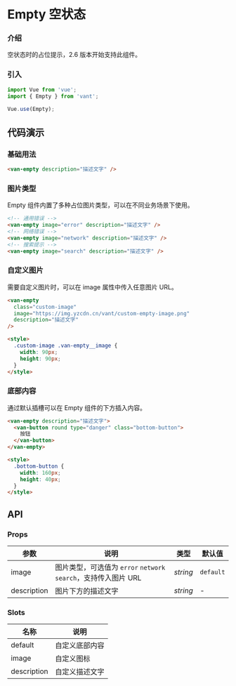 # Empty 空状态

### 介绍

空状态时的占位提示，2.6 版本开始支持此组件。

### 引入

```js
import Vue from 'vue';
import { Empty } from 'vant';

Vue.use(Empty);
```

## 代码演示

### 基础用法

```html
<van-empty description="描述文字" />
```

### 图片类型

Empty 组件内置了多种占位图片类型，可以在不同业务场景下使用。

```html
<!-- 通用错误 -->
<van-empty image="error" description="描述文字" />
<!-- 网络错误 -->
<van-empty image="network" description="描述文字" />
<!-- 搜索提示 -->
<van-empty image="search" description="描述文字" />
```

### 自定义图片

需要自定义图片时，可以在 image 属性中传入任意图片 URL。

```html
<van-empty
  class="custom-image"
  image="https://img.yzcdn.cn/vant/custom-empty-image.png"
  description="描述文字"
/>

<style>
  .custom-image .van-empty__image {
    width: 90px;
    height: 90px;
  }
</style>
```

### 底部内容

通过默认插槽可以在 Empty 组件的下方插入内容。

```html
<van-empty description="描述文字">
  <van-button round type="danger" class="bottom-button">
    按钮
  </van-button>
</van-empty>

<style>
  .bottom-button {
    width: 160px;
    height: 40px;
  }
</style>
```

## API

### Props

| 参数 | 说明 | 类型 | 默认值 |
| --- | --- | --- | --- |
| image | 图片类型，可选值为 `error` `network` `search`，支持传入图片 URL | _string_ | `default` |
| description | 图片下方的描述文字 | _string_ | - |

### Slots

| 名称        | 说明           |
| ----------- | -------------- |
| default     | 自定义底部内容 |
| image       | 自定义图标     |
| description | 自定义描述文字 |
